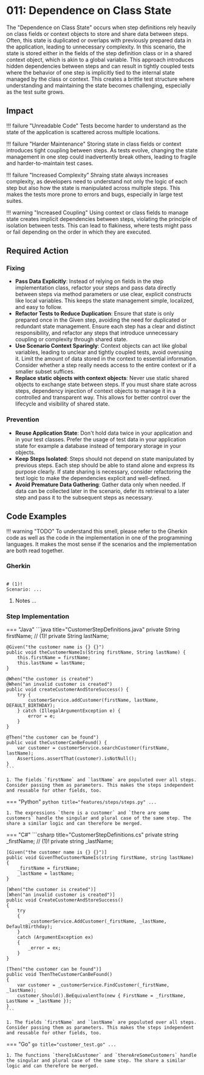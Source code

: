 # 011: Dependence on Class State
The "Dependence on Class State" occurs when step definitions rely heavily on class fields or context objects to store and share data between steps. Often, this state is duplicated or overlaps with previously prepared data in the application, leading to unnecessary complexity. In this scenario, the state is stored either in the fields of the step definition class or in a shared context object, which is akin to a global variable. This approach introduces hidden dependencies between steps and can result in tightly coupled tests where the behavior of one step is implicitly tied to the internal state managed by the class or context. This creates a brittle test structure where understanding and maintaining the state becomes challenging, especially as the test suite grows.

## Impact

!!! failure "Unreadable Code"
    Tests become harder to understand as the state of the application is scattered across multiple locations.
    
!!! failure "Harder Maintenance"
    Storing state in class fields or context introduces tight coupling between steps. As tests evolve, changing the state management in one step could inadvertently break others, leading to fragile and harder-to-maintain test cases.

!!! failure "Increased Complexity"
    Shraing state always increases complexity, as developers need to understand not only the logic of each step but also how the state is manipulated across multiple steps. This makes the tests more prone to errors and bugs, especially in large test suites.

!!! warning "Increased Coupling"
    Using context or class fields to manage state creates implicit dependencies between steps, violating the principle of isolation between tests. This can lead to flakiness, where tests might pass or fail depending on the order in which they are executed.

## Required Action

### Fixing

* **Pass Data Explicitly**: Instead of relying on fields in the step implementation class, refactor your steps and pass data directly between steps via method parameters or use clear, explicit constructs like local variables. This keeps the state management simple, localized, and easy to follow.
* **Refactor Tests to Reduce Duplication**: Ensure that state is only prepared once in the Given step, avoiding the need for duplicated or redundant state management. Ensure each step has a clear and distinct responsibility, and refactor any steps that introduce unnecessary coupling or complexity through shared state.
* **Use Scenario Context Sparingly**: Context objects can act like global variables, leading to unclear and tightly coupled tests, avoid overusing it. Limit the amount of data stored in the context to essential information. Consider whether a step really needs access to the entire context or if a smaller subset suffices.
* **Replace static objects with context objects**: Never use static shared objects to exchange state between steps. If you must share state across steps, dependency injection of context objects to manage it in a controlled and transparent way. This allows for better control over the lifecycle and visibility of shared state.

### Prevention

* **Reuse Application State**: Don't hold data twice in your application and in your test classes. Prefer the usage of test data in your application state for example a database instead of temporary storage in your objects.
* **Keep Steps Isolated**: Steps should not depend on state manipulated by previous steps. Each step should be able to stand alone and express its purpose clearly. If state sharing is necessary, consider refactoring the test logic to make the dependencies explicit and well-defined.
* **Avoid Premature Data Gathering**: Gather data only when needed. If data can be collected later in the scenario, defer its retrieval to a later step and pass it to the subsequent steps as necessary.


## Code Examples
!!! warning "TODO"
To understand this smell, please refer to the Gherkin code as well as the code in the implementation in one of the programming languages. It makes the most sense if the scenarios and the implementation are both read together.

### Gherkin
```gherkin title="Customer.feature"

# (1)!
Scenario: ...

```

1. Notes ...

### Step Implementation
=== "Java"
    ```java title="CustomerStepDefinitions.java"
    private String firstName; // (1)!
    private String lastName;

    @Given("the customer name is {} {}")
    public void theCustomerNameIs(String firstName, String lastName) {
        this.firstName = firstName;
        this.lastName = lastName;
    }

    @When("the customer is created")
    @When("an invalid customer is created")
    public void createCustomerAndStoreSuccess() {
        try {
            customerService.addCustomer(firstName, lastName, DEFAULT_BIRTHDAY);
        } catch (IllegalArgumentException e) {
            error = e;
        }
    }

    @Then("the customer can be found")
    public void theCustomerCanBeFound() {
        var customer = customerService.searchCustomer(firstName, lastName);
        Assertions.assertThat(customer).isNotNull();
    }
    ```

    1. The fields `firstName` and `lastName` are populuted over all steps. Consider passing them as parameters. This makes the steps independent and reusable for other fields, too.
    
=== "Python"
    ```python title="features/steps/steps.py"
    ...
    ```

    1. The expressions `there is a customer` and `there are some customers` handle the singular and plural case of the same step. The share a similar logic and can therefore be merged.


=== "C#"
    ```csharp title="CustomerStepDefinitions.cs"
    private string _firstName; // (1)!
    private string _lastName;

    [Given("the customer name is {} {}")]
    public void GivenTheCustomerNameIs(string firstName, string lastName)
    {
        _firstName = firstName;
        _lastName = lastName;
    }
    
    [When("the customer is created")]
    [When("an invalid customer is created")]
    public void CreateCustomerAndStoreSuccess()
    {
        try
        {
            _customerService.AddCustomer(_firstName, _lastName, DefaultBirthday);
        }
        catch (ArgumentException ex)
        {
            _error = ex;
        }
    }

    [Then("the customer can be found")]
    public void ThenTheCustomerCanBeFound()
    {
        var customer = _customerService.FindCustomer(_firstName, _lastName);
        customer.Should().BeEquivalentTo(new { FirstName = _firstName, LastName = _lastName });
    }
    ```

    1. The fields `firstName` and `lastName` are populuted over all steps. Consider passing them as parameters. This makes the steps independent and reusable for other fields, too.

=== "Go"
    ```go title="customer_test.go"
    ...
    ```

    1. The functions `thereIsACustomer` and `thereAreSomeCustomers` handle the singular and plural case of the same step. The share a similar logic and can therefore be merged.
